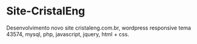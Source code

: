 Site-CristalEng
===============

Desenvolvimento novo site cristaleng.com.br, wordpress responsive tema 43574, mysql, php, javascript, jquery, html + css.
